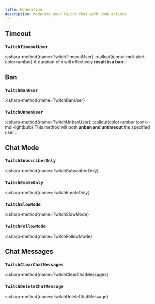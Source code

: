 ```yaml
---
title: Moderation
description: Moderate your Twitch chat with code actions
---
```


## Timeout
### `TwitchTimeoutUser`
:csharp-method{name=TwitchTimeoutUser}
::callout{icon=i-mdi-alert color=amber}
A duration of `0` will effectively **result in a ban**
::

## Ban
### `TwitchBanUser`
:csharp-method{name=TwitchBanUser}

### `TwitchUnbanUser`
:csharp-method{name=TwitchUnbanUser}
::callout{color=amber icon=i-mdi-lightbulb}
This method will both **unban and untimeout** the specified user
::

## Chat Mode
### `TwitchSubscriberOnly`
:csharp-method{name=TwitchSubscriberOnly}

### `TwitchEmoteOnly`
:csharp-method{name=TwitchEmoteOnly}

### `TwitchSlowMode`
:csharp-method{name=TwitchSlowMode}

### `TwitchFollowMode`
:csharp-method{name=TwitchFollowMode}

## Chat Messages
### `TwitchClearChatMessages`
:csharp-method{name=TwitchClearChatMessages}

### `TwitchDeleteChatMessage`
:csharp-method{name=TwitchDeleteChatMessage}